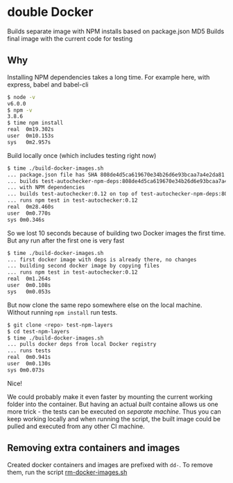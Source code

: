 # double Docker

Builds separate image with NPM installs based on package.json MD5
Builds final image with the current code for testing

## Why

Installing NPM dependencies takes a long time. For example here, with
express, babel and babel-cli

```sh
$ node -v
v6.0.0
$ npm -v
3.8.6
$ time npm install
real  0m19.302s
user  0m10.153s
sys   0m2.957s
```

Build locally once (which includes testing right now)

```sh
$ time ./build-docker-images.sh
... package.json file has SHA 808de4d5ca619670e34b26d6e93bcaa7a4e2da81
... builds test-autochecker-npm-deps:808de4d5ca619670e34b26d6e93bcaa7a4e2da81
... with NPM dependencies
... builds test-autochecker:0.12 on top of test-autochecker-npm-deps:808de4d ...
... runs npm test in test-autochecker:0.12
real  0m28.460s
user  0m0.770s
sys 0m0.346s
```

So we lost 10 seconds because of building two Docker images the first time.
But any run after the first one is very fast

```sh
$ time ./build-docker-images.sh
... first docker image with deps is already there, no changes
... building second docker image by copying files
... runs npm test in test-autochecker:0.12
real  0m1.264s
user  0m0.108s
sys   0m0.053s
```

But now clone the same repo somewhere else on the local machine. Without running
`npm install` run tests.

```sh
$ git clone <repo> test-npm-layers
$ cd test-npm-layers
$ time ./build-docker-images.sh
... pulls docker deps from local Docker registry
... runs tests
real  0m0.941s
user  0m0.130s
sys 0m0.073s
```

Nice!

We could probably make it even faster by mounting the current working folder into the
container. But having an actual *built* containe allows us one more trick - the tests
can be executed on *separate machine*. Thus you can keep working locally and when running
the script, the built image could be pulled and executed from any other CI machine.

## Removing extra containers and images

Created docker containers and images are prefixed with `dd-`.
To remove them, run the script [rm-docker-images.sh](rm-docker-images.sh)
